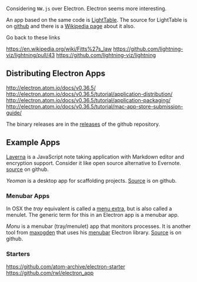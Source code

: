 
<!--
-->

Considering `NW.js` over Electron.
Electron seems more interesting.

An app based on the same code is [LightTable]( http://lighttable.com/ ).
The source for LightTable is on
[github]( https://github.com/LightTable/LightTable ) and there is a
[Wikipedia page]( https://en.wikipedia.org/wiki/Light_Table_(software) )
about it also.

Go back to these links

https://en.wikipedia.org/wiki/Fitts%27s_law
https://github.com/lightning-viz/lightning/pull/43
https://github.com/lightning-viz/lightning

Distributing Electron Apps
--------------------------

http://electron.atom.io/docs/v0.36.5/
http://electron.atom.io/docs/v0.36.5/tutorial/application-distribution/
http://electron.atom.io/docs/v0.36.5/tutorial/application-packaging/
http://electron.atom.io/docs/v0.36.5/tutorial/mac-app-store-submission-guide/

The binary releases are in the
[releases]( https://github.com/atom/electron/releases )
of the github repository.

### 

Example Apps
-------------

[Laverna]( https://laverna.cc/ ) is a JavaScript note taking
application with Markdown editor and encryption support.  Consider
it like open source alternative to Evernote.
[source]( https://github.com/Laverna/laverna ) on github.

*Yeoman* is a desktop app for scaffolding projects.
[Source]( https://github.com/yeoman/yeoman-app ) is on github.

### Menubar Apps

In OSX the *tray* equivalent is called a
[menu extra]( https://en.wikipedia.org/wiki/Menu_extra ),
but is also called a menulet.  The generic term for this in an
Electron app is a menubar app.

*Monu* is a menubar (tray/menulet) app that monitors processes.  It
is another tool from [maxogden]( https://github.com/maxogden ) that
uses his [menubar]( https://github.com/maxogden/menubar ) Electron
library.  [Source]( https://github.com/maxogden/monu ) is on github.

### Starters

https://github.com/atom-archive/electron-starter
https://github.com/rwl/electron_app

<!-- vim: set autoindent expandtab sw=4 syntax=markdown: -->
